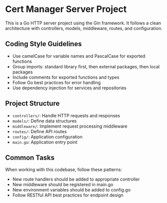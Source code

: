 <!-- Use this file to provide workspace-specific custom instructions to Copilot. For more details, visit https://code.visualstudio.com/docs/copilot/copilot-customization#_use-a-githubcopilotinstructionsmd-file -->

# Cert Manager Server Project

This is a Go HTTP server project using the Gin framework. It follows a clean architecture with controllers, models, middleware, routes, and configuration.

## Coding Style Guidelines

- Use camelCase for variable names and PascalCase for exported functions
- Group imports: standard library first, then external packages, then local packages
- Include comments for exported functions and types
- Follow Go best practices for error handling
- Use dependency injection for services and repositories

## Project Structure

- `controllers/`: Handle HTTP requests and responses
- `models/`: Define data structures
- `middleware/`: Implement request processing middleware
- `routes/`: Define API routes
- `config/`: Application configuration
- `main.go`: Application entry point

## Common Tasks

When working with this codebase, follow these patterns:

- New route handlers should be added to appropriate controller
- New middleware should be registered in main.go
- New environment variables should be added to config.go
- Follow RESTful API best practices for endpoint design
